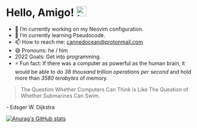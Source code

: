 # Hello, Amigo! <img src="https://user-images.githubusercontent.com/1303154/88677602-1635ba80-d120-11ea-84d8-d263ba5fc3c0.gif" width="27px" alt="hi">


- 🔭 I’m currently working on my Neovim configuration.   
- 🌱 I’m currently learning Pseudocode.
- 📫 How to reach me: cannedocean@protonmail.com
- 😄 Pronouns: he / him
- 2022 Goals: Get into programming. 
- ⚡ Fun fact: If there was a computer as powerful as the human brain, it would be able to do _38 thousand trillion operations per second_ and hold more than _3580 terabytes_ of memory.


> The Question Whether Computers Can Think is Like The Question of Whether Submarines Can Swim. 

  \- Edsger W. Dijkstra 

[![Anurag's GitHub stats](https://github-readme-stats.vercel.app/api?username=dcodecrzft&theme=dracula&show_icons=true&hide_border=true&border_radius=6)](https://github.com/anuraghazra/github-readme-stats) 


<!-- 
Here are some ideas to get you started:

- 🔭 I’m currently working on 
- 🌱 I’m currently learning ...
- 👯 I’m looking to collaborate on ...
- 🤔 I’m looking for help with ...
- 💬 Ask me about ...
- 📫 How to reach me: ...
- 😄 Pronouns: ...
- ⚡ Fun fact: ...
--> 

